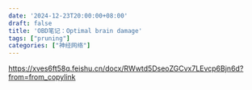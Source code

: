```yaml
---
date: '2024-12-23T20:00:00+08:00'
draft: false
title: 'OBD笔记：Optimal brain damage'
tags: ["pruning"]
categories: ["神经网络"]
---
```


https://xves6ft58q.feishu.cn/docx/RWwtd5DseoZGCvx7LEvcp6Bjn6d?from=from_copylink
